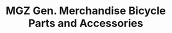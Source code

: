 ---
title: "MGZ Gen. Merchandise Bicycle Parts and Accessories"
url: /imus/mgz-gen-merchandise-bicycle-parts-and-accessories/
shop: bicycle
---